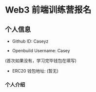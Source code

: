 # Web3 前端训练营报名

## 个人信息

- Github ID: Caseyz

- Openbuild Username: Casey

(首次如果没有，学习完毕钱包在填写)

- ERC20 钱包地址: (暂无)

### 个人介绍
